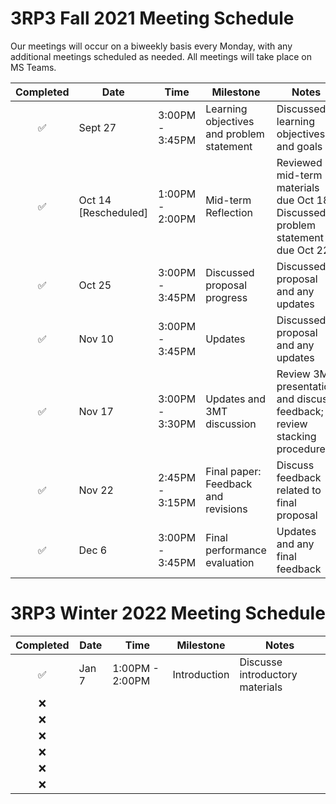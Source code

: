 # 3RP3 Fall 2021 Meeting Schedule

Our meetings will occur on a biweekly basis every Monday, with any additional meetings scheduled as needed. All meetings will take place on MS Teams.

| Completed | Date | Time | Milestone | Notes |
| :----: | ---- | ---- | ---- | ---- |
| :white_check_mark: | Sept 27 | 3:00PM - 3:45PM | Learning objectives and problem statement | Discussed learning objectives and goals |
| ✅ | Oct 14 [Rescheduled] | 1:00PM - 2:00PM | Mid-term Reflection | Reviewed mid-term materials due Oct 18; Discussed problem statement due Oct 22 |
| ✅ | Oct 25 | 3:00PM - 3:45PM | Discussed proposal progress | Discussed proposal and any updates |
| ✅ | Nov 10 | 3:00PM - 3:45PM | Updates | Discussed proposal and any updates |
| ✅ | Nov 17 | 3:00PM - 3:30PM | Updates and 3MT discussion | Review 3MT presentation and discuss feedback; review stacking procedures |
| ✅ | Nov 22 | 2:45PM - 3:15PM | Final paper: Feedback and revisions | Discuss feedback related to final proposal | 
| ✅ | Dec 6 | 3:00PM - 3:45PM | Final performance evaluation | Updates and any final feedback | 

# 3RP3 Winter 2022 Meeting Schedule
| Completed | Date | Time | Milestone | Notes |
| :----: | ---- | ---- | ---- | ---- |
| :white_check_mark: | Jan 7 | 1:00PM - 2:00PM | Introduction | Discusse introductory materials |
| :x: |  |  |  |  |
| :x: |  |  |  |  |
| :x: |  |  |  |  |
| :x: |  |  |  |  |
| :x: |  |  |  |  | 
| :x: |  |  |  |  | 
